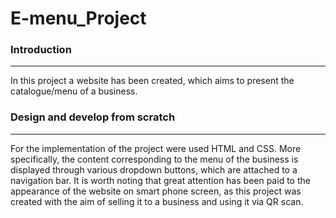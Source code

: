 # E-menu_Project

### Introduction
___

In this project a website has been created, which aims to present the catalogue/menu of a business.

### Design and develop from scratch
___

For the implementation of the project were used HTML and CSS. More specifically, the content corresponding to the menu of the business is displayed through various dropdown buttons, which are attached to a navigation bar. 
It is worth noting that great attention has been paid to the appearance of the website on smart phone screen, as this project was created with the aim of selling it to a business and using it via QR scan.
